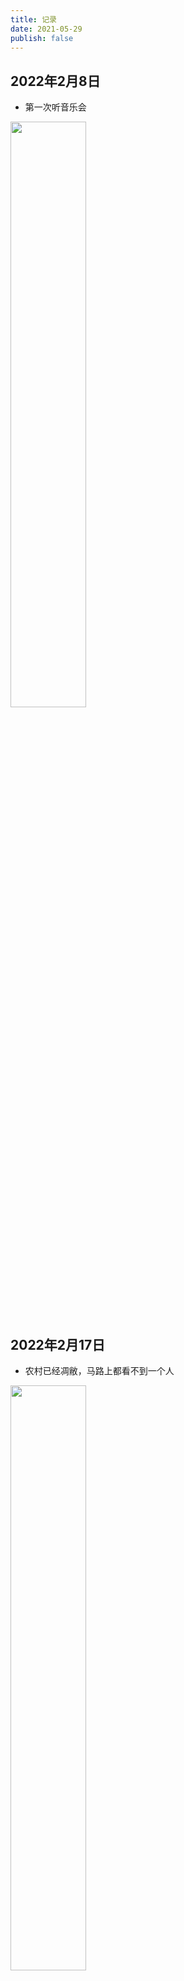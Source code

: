 ```yaml
---
title: 记录
date: 2021-05-29
publish: false
---
```

<style scoped>
  img {
    width: 49%;
    display: inline-block;
  }
</style>
## 2022年2月8日
* 第一次听音乐会

![](https://cdn.jsdelivr.net/gh/ddshiyu/pic@main/pictures/20211220112209.jpg)

## 2022年2月17日
* 农村已经凋敝，马路上都看不到一个人

![](https://cdn.jdqiong.cn/微信图片_20220222133642.jpg)